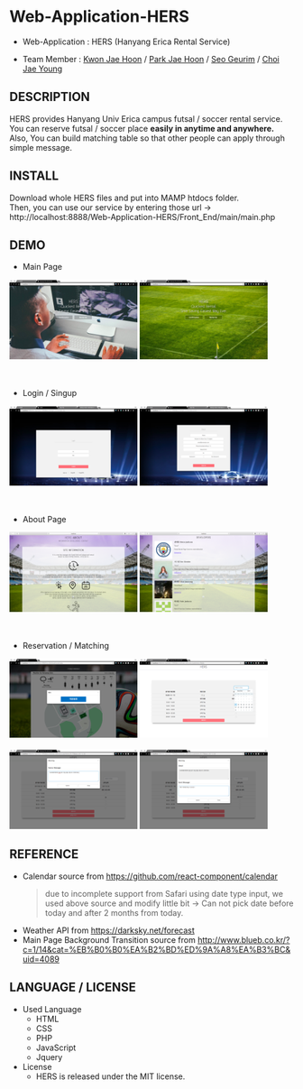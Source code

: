 # Web-Application-HERS

* Web-Application : HERS (Hanyang Erica Rental Service)

* Team Member : <a href="https://github.com/wogns0197">Kwon Jae Hoon</a> / <a href="https://github.com/MilyangParkJaeHoon">Park Jae Hoon</a> / <a href="https://github.com/Seogeurim">Seo Geurim</a> / <a href="https://github.com/chlwodud77">Choi Jae Young</a>

## DESCRIPTION
HERS provides Hanyang Univ Erica campus futsal / soccer rental service.
<br>
You can reserve futsal / soccer place **easily in anytime and anywhere.**
<br>
Also, You can build matching table so that other people can apply through simple message.

## INSTALL
Download whole HERS files and put into MAMP htdocs folder.
<br>Then, you can use our service by entering those url ->
<br>
http://localhost:8888/Web-Application-HERS/Front_End/main/main.php


## DEMO

* Main Page
<div>
<img src = "/readmeimgs/main1.png" alt = "main" width="45%" height = "auto" />
<img src = "/readmeimgs/main2.png" alt = "main" width="45%" height = "auto" />
</div>
<br>
<br>

* Login / Singup
<div>
<img src = "/readmeimgs/login.png" alt = "login" width="45%" height = "auto" />
<img src = "/readmeimgs/singup.png" alt = "singup" width="45%" height = "auto" />
</div>
<br>
<br>

* About Page
<div>
<img src = "/readmeimgs/about1.png" alt = "about" width="45%" height = "auto" />
<img src = "/readmeimgs/about2.png" alt = "about" width="45%" height = "auto" />
</div>
<br>
<br>

* Reservation / Matching
<div>
<img src = "/readmeimgs/reserve2.png" alt = "reservation" width="45%" height = "auto" />
<img src = "/readmeimgs/reserve1.png" alt = "reservation" width="45%" height = "auto" />
</div>
<br>
<div>
<img src = "/readmeimgs/match2.png" alt = "matching" width="45%" height = "auto" />
<img src = "/readmeimgs/match4.png" alt = "matching" width="45%" height = "auto" />
</div>

## REFERENCE
* Calendar source from https://github.com/react-component/calendar
  > due to incomplete support from Safari using date type input, we used above source and modify little bit ->
  > Can not pick date before today and after 2 months from today.
* Weather API from https://darksky.net/forecast
* Main Page Background Transition source from http://www.blueb.co.kr/?c=1/14&cat=%EB%B0%B0%EA%B2%BD%ED%9A%A8%EA%B3%BC&uid=4089
## LANGUAGE / LICENSE
* Used Language
  * HTML
  * CSS
  * PHP
  * JavaScript
  * Jquery
* License
  * HERS is released under the MIT license.

